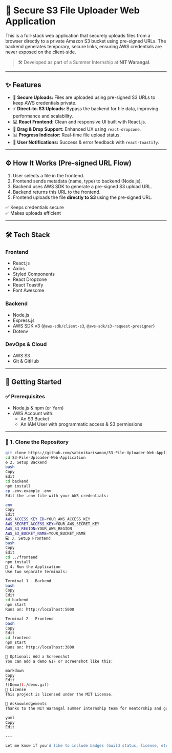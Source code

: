 # 🚀 Secure S3 File Uploader Web Application

This is a full-stack web application that securely uploads files from a browser directly to a private Amazon S3 bucket using pre-signed URLs. The backend generates temporary, secure links, ensuring AWS credentials are never exposed on the client-side.

> 🛠️ Developed as part of a Summer Internship at **NIT Warangal**.

---

## ✨ Features

- 🔐 **Secure Uploads:** Files are uploaded using pre-signed S3 URLs to keep AWS credentials private.
- ⚡ **Direct-to-S3 Uploads:** Bypass the backend for file data, improving performance and scalability.
- 💻 **React Frontend:** Clean and responsive UI built with React.js.
- 📂 **Drag & Drop Support:** Enhanced UX using `react-dropzone`.
- 📊 **Progress Indicator:** Real-time file upload status.
- 🔔 **User Notifications:** Success & error feedback with `react-toastify`.

---

## ⚙️ How It Works (Pre-signed URL Flow)

1. User selects a file in the frontend.
2. Frontend sends metadata (name, type) to backend (Node.js).
3. Backend uses AWS SDK to generate a pre-signed S3 upload URL.
4. Backend returns this URL to the frontend.
5. Frontend uploads the file **directly to S3** using the pre-signed URL.

✅ Keeps credentials secure  
✅ Makes uploads efficient

---

## 🛠 Tech Stack

### Frontend
- React.js
- Axios
- Styled Components
- React Dropzone
- React Toastify
- Font Awesome

### Backend
- Node.js
- Express.js
- AWS SDK v3 (`@aws-sdk/client-s3`, `@aws-sdk/s3-request-presigner`)
- Dotenv

### DevOps & Cloud
- AWS S3
- Git & GitHub

---

## 🚀 Getting Started

### ✅ Prerequisites

- Node.js & npm (or Yarn)
- AWS Account with:
  - An S3 Bucket
  - An IAM User with programmatic access & S3 permissions

---

### 🔧 1. Clone the Repository

```bash
git clone https://github.com/sabinikarisaman/S3-File-Uploader-Web-Application.git
cd S3-File-Uploader-Web-Application
⚙️ 2. Setup Backend
bash
Copy
Edit
cd backend
npm install
cp .env.example .env
Edit the .env file with your AWS credentials:

env
Copy
Edit
AWS_ACCESS_KEY_ID=YOUR_AWS_ACCESS_KEY
AWS_SECRET_ACCESS_KEY=YOUR_AWS_SECRET_KEY
AWS_S3_REGION=YOUR_AWS_REGION
AWS_S3_BUCKET_NAME=YOUR_BUCKET_NAME
💻 3. Setup Frontend
bash
Copy
Edit
cd ../frontend
npm install
🏁 4. Run the Application
Use two separate terminals:

Terminal 1 - Backend
bash
Copy
Edit
cd backend
npm start
Runs on: http://localhost:5000

Terminal 2 - Frontend
bash
Copy
Edit
cd frontend
npm start
Runs on: http://localhost:3000

📸 Optional: Add a Screenshot
You can add a demo GIF or screenshot like this:

markdown
Copy
Edit
![Demo](./demo.gif)
📜 License
This project is licensed under the MIT License.

🙌 Acknowledgements
Thanks to the NIT Warangal summer internship team for mentorship and guidance on secure file upload mechanisms.

yaml
Copy
Edit

---

Let me know if you'd like to include badges (build status, license, etc.), a contributors section, or deployment steps (e.g., Vercel, Netlify, Render).









